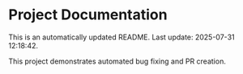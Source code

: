 # Project Documentation

This is an automatically updated README. Last update: 2025-07-31 12:18:42.

This project demonstrates automated bug fixing and PR creation.
